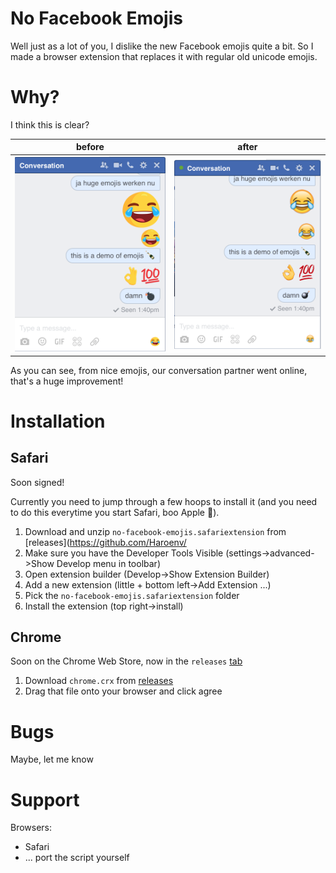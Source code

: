 # No Facebook Emojis

Well just as a lot of you, I dislike the new Facebook emojis quite a bit. So I made a browser extension that replaces it with regular old unicode emojis.

# Why?

I think this is clear?

before|after
---|---
![before](img/before.png) | ![after](img/after.png)

As you can see, from nice emojis, our conversation partner went online, that's a huge improvement!

# Installation

## Safari

Soon signed!

Currently you need to jump through a few hoops to install it (and you need to do this everytime you start Safari, boo Apple 😤).

1. Download and unzip `no-facebook-emojis.safariextension` from [releases](https://github.com/Haroenv/
1. Make sure you have the Developer Tools Visible (settings->advanced->Show Develop menu in toolbar)
1. Open extension builder (Develop->Show Extension Builder)
1. Add a new extension (little + bottom left->Add Extension ...)
1. Pick the `no-facebook-emojis.safariextension` folder
1. Install the extension (top right->install)

## Chrome

Soon on the Chrome Web Store, now in the `releases` [tab](https://github.com/Haroenv/no-facebook-emojis/releases/)

1. Download `chrome.crx` from [releases](https://github.com/Haroenv/no-facebook-emojis/releases/)
1. Drag that file onto your browser and click agree

# Bugs

Maybe, let me know

# Support

Browsers:

* Safari
* ... port the script yourself
